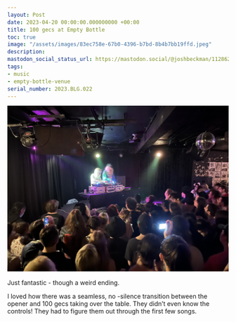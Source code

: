 ```yaml
---
layout: Post
date: 2023-04-20 00:00:00.000000000 +00:00
title: 100 gecs at Empty Bottle
toc: true
image: "/assets/images/83ec758e-67b0-4396-b7bd-8b4b7bb19ffd.jpeg"
description:
mastodon_social_status_url: https://mastodon.social/@joshbeckman/112862543441632006
tags:
- music
- empty-bottle-venue
serial_number: 2023.BLG.022
---
```

![IMG_0854](/assets/images/83ec758e-67b0-4396-b7bd-8b4b7bb19ffd.jpeg)

Just fantastic - though a weird ending.

I loved how there was a seamless, no -silence transition between the opener and 100 gecs taking over the table. They didn’t even know the controls! They had to figure them out through the first few songs.
